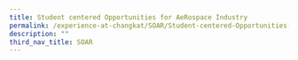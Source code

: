```yaml
---
title: Student centered Opportunities for AeRospace Industry
permalink: /experience-at-changkat/SOAR/Student-centered-Opportunities-for-AeRospace-Industry
description: ""
third_nav_title: SOAR
---
```

